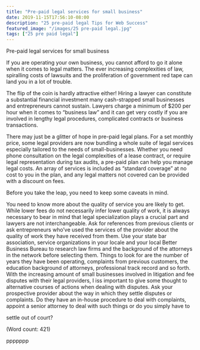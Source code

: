 ```yaml
---
title: "Pre-paid legal services for small business"
date: 2019-11-15T17:56:10-08:00
description: "25 pre-paid legal Tips for Web Success"
featured_image: "/images/25 pre-paid legal.jpg"
tags: ["25 pre paid legal"]
---
```


Pre-paid legal services for small business

If you are operating your own business, you cannot afford to go it alone 
when it comes to legal matters. The ever increasing complexities of law, 
spiralling costs of lawsuits and the proliferation of government red tape 
can land you in a lot of trouble. 

The flip of the coin is hardly attractive either! Hiring a lawyer can 
constitute a substantial financial investment many cash-strapped small 
businesses and entrepreneurs cannot sustain. Lawyers charge a minimum of 
$200 per hour when it comes to “business law” and it can get very 
costly if you are involved in lengthy legal procedures, complicated 
contracts or business transactions. 

There may just be a glitter of hope in pre-paid legal plans. For a set 
monthly price, some legal providers are now bundling a whole suite of 
legal services especially tailored to the needs of small-businesses. 
Whether you need phone consultation on the legal complexities of a lease 
contract, or require legal representation during tax audits, a pre-paid 
plan can help you manage legal costs. An array of services is included as 
“standard coverage” at no cost to you in the plan, and any legal matters 
not covered can be provided with a discount on fees. 

Before you take the leap, you need to keep some caveats in mind.

You need to know more about the quality of service you are likely to get. 
While lower fees do not necessarily infer lower quality of work, it is 
always necessary to bear in mind that legal specialization plays a crucial 
part and lawyers are not interchangeable. Ask for references from previous 
clients or ask entrepreneurs who’ve used the services of the provider about 
the quality of work they have received from them. Use your state bar 
association, service organizations in your locale and your local Better 
Business Bureau to research law firms and the background of the attorneys 
in the network before selecting them. Things to look for are the number of 
years they have been operating, complaints from previous customers, the 
education background of attorneys, professional track record and so forth. 
With the increasing amount of small businesses involved in litigation and 
fee disputes with their legal providers, I iss important to give some 
thought to alternative courses of actions when dealing with disputes. Ask 
your prospective provider about the way in which they settle disputes or 
complaints. Do they have an in-house procedure to deal with complaints, 
appoint a senior attorney to deal with such things or do you simply have to 

settle out of court? 

(Word count: 421)

ppppppp

